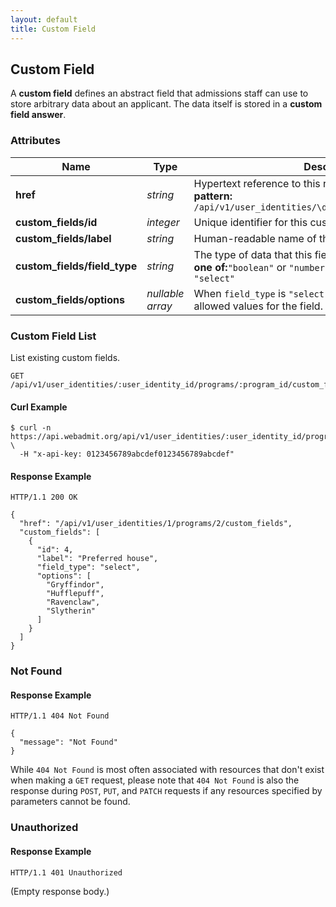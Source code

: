 ```yaml
---
layout: default
title: Custom Field
---
```


<!-- WARNING: This is an automatically generated file.  Do not modify directly.  See script/generate-docs. -->

<h2><a name="resource-custom_field"></a>Custom Field</h2>

<p>A <strong>custom field</strong> defines an abstract field that admissions staff can use to store arbitrary data about an applicant.  The data itself is stored in a <strong>custom field answer</strong>.</p>


<h3>Attributes</h3>

<table><thead>
<tr>
<th>Name</th>
<th>Type</th>
<th>Description</th>
<th>Example</th>
</tr>
</thead><tbody>
<tr>
<td><strong>href</strong></td>
<td><em>string</em></td>
<td>Hypertext reference to this resource.<br/> <strong>pattern:</strong> <code>/api/v1/user_identities/\d+/programs/\d+/custom_fields</code></td>
<td><code>&quot;/api/v1/user_identities/1/programs/2/custom_fields&quot;</code></td>
</tr>
<tr>
<td><strong>custom_fields/id</strong></td>
<td><em>integer</em></td>
<td>Unique identifier for this custom field.</td>
<td><code>4</code></td>
</tr>
<tr>
<td><strong>custom_fields/label</strong></td>
<td><em>string</em></td>
<td>Human-readable name of this custom field.</td>
<td><code>&quot;Preferred house&quot;</code></td>
</tr>
<tr>
<td><strong>custom_fields/field_type</strong></td>
<td><em>string</em></td>
<td>The type of data that this field stores.<br/> <strong>one of:</strong><code>&quot;boolean&quot;</code> or <code>&quot;number&quot;</code> or <code>&quot;date&quot;</code> or <code>&quot;string&quot;</code> or <code>&quot;select&quot;</code></td>
<td><code>&quot;select&quot;</code></td>
</tr>
<tr>
<td><strong>custom_fields/options</strong></td>
<td><em>nullable array</em></td>
<td>When <code>field_type</code> is <code>&quot;select&quot;</code>, this defines the list of allowed values for the field.  Otherwise, this is <code>null</code>.</td>
<td><code>[&quot;Gryffindor&quot;,&quot;Hufflepuff&quot;,&quot;Ravenclaw&quot;,&quot;Slytherin&quot;]</code></td>
</tr>
</tbody></table>

<h3>Custom Field List</h3>

<p>List existing custom fields.</p>

<pre><code>GET /api/v1/user_identities/:user_identity_id/programs/:program_id/custom_fields
</code></pre>

<h4>Curl Example</h4>

<pre lang="bash"><code>$ curl -n https://api.webadmit.org/api/v1/user_identities/:user_identity_id/programs/:program_id/custom_fields \
  -H &quot;x-api-key: 0123456789abcdef0123456789abcdef&quot;
</code></pre>

<h4>Response Example</h4>

<pre><code>HTTP/1.1 200 OK
</code></pre>

<pre lang="json"><code>{
  &quot;href&quot;: &quot;/api/v1/user_identities/1/programs/2/custom_fields&quot;,
  &quot;custom_fields&quot;: [
    {
      &quot;id&quot;: 4,
      &quot;label&quot;: &quot;Preferred house&quot;,
      &quot;field_type&quot;: &quot;select&quot;,
      &quot;options&quot;: [
        &quot;Gryffindor&quot;,
        &quot;Hufflepuff&quot;,
        &quot;Ravenclaw&quot;,
        &quot;Slytherin&quot;
      ]
    }
  ]
}
</code></pre>

<h3>Not Found</h3>

<h4>Response Example</h4>

<pre><code>HTTP/1.1 404 Not Found
</code></pre>

<pre lang="json"><code>{
  &quot;message&quot;: &quot;Not Found&quot;
}
</code></pre>

<p>While <code>404 Not Found</code> is most often associated with resources that don&#39;t exist when making a <code>GET</code> request, please note that <code>404 Not Found</code> is also the response during <code>POST</code>, <code>PUT</code>, and <code>PATCH</code> requests if any resources specified by parameters cannot be found.</p>

<h3>Unauthorized</h3>

<h4>Response Example</h4>

<pre><code>HTTP/1.1 401 Unauthorized
</code></pre>

<p>(Empty response body.)</p>

